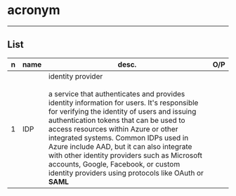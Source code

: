 # acronym

---

## List
|n|name|desc.|O/P|
|-|----|-----|---|
|1|IDP|identity provider<br/><br/>a service that authenticates and provides identity information for users. It's responsible for verifying the identity of users and issuing authentication tokens that can be used to access resources within Azure or other integrated systems. Common IDPs used in Azure include AAD, but it can also integrate with other identity providers such as Microsoft accounts, Google, Facebook, or custom identity providers using protocols like OAuth or **SAML**
